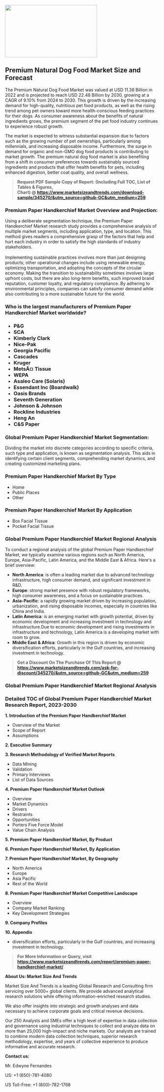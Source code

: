 <p><img class="alignnone size-medium wp-image-20088" src="https://ffe5etoiles.com/wp-content/uploads/2024/12/MST1-300x171.png" alt="" width="300" height="171" /></p><h2>Premium Natural Dog Food Market Size and Forecast</h2><p>The Premium Natural Dog Food Market was valued at USD 11.38 Billion in 2022 and is projected to reach USD 22.48 Billion by 2030, growing at a CAGR of 9.10% from 2024 to 2030. This growth is driven by the increasing demand for high-quality, nutritious pet food products, as well as the rising trend among pet owners toward more health-conscious feeding practices for their dogs. As consumer awareness about the benefits of natural ingredients grows, the premium segment of the pet food industry continues to experience robust growth.</p><p>The market is expected to witness substantial expansion due to factors such as the growing number of pet ownerships, particularly among millennials, and increasing disposable income. Furthermore, the surge in demand for organic and non-GMO dog food products is contributing to market growth. The premium natural dog food market is also benefiting from a shift in consumer preferences towards sustainably sourced ingredients and products that offer health benefits for pets, including enhanced digestion, better coat quality, and overall wellness.</p></p><blockquote id="" class=""><strong>Request PDF Sample Copy of Report: (Including Full TOC, List of Tables &amp; Figures, Chart)&nbsp;@&nbsp;<strong><a href="https://www.marketsizeandtrends.com/download-sample/345270/&utm_source=github-GC&utm_medium=259" target="_blank">https://www.marketsizeandtrends.com/download-sample/345270/&utm_source=github-GC&utm_medium=259</a></strong></strong></blockquote><h3 id="" class="">Premium Paper Handkerchief Market&nbsp;Overview and Projection:</h3><p id="" class="">Using a deliberate segmentation technique, the Premium Paper Handkerchief Market research study provides a comprehensive analysis of multiple market segments, including application, type, and location. This method gives readers a comprehensive grasp of the factors that help and hurt each industry in order to satisfy the high standards of industry stakeholders. <br /> <br />Implementing sustainable practices involves more than just designing products; other operational changes include using renewable energy, optimizing transportation, and adopting the concepts of the circular economy. Making the transition to sustainability sometimes involves large upfront costs, but there are also long-term benefits, such improved brand reputation, customer loyalty, and regulatory compliance. By adhering to environmental principles, companies can satisfy consumer demand while also contributing to a more sustainable future for the world.</p><h3 id="" class="">Who is the largest manufacturers of&nbsp;Premium Paper Handkerchief Market worldwide?</h3><h3 class=""><p><ul><li>P&G </li><li> SCA </li><li> Kimberly Clark </li><li> Nice-Pak </li><li> Georgia Pacific </li><li> Cascades </li><li> Kruger </li><li> MetsÃ¤ Tissue </li><li> WEPA </li><li> Asaleo Care (Solaris) </li><li> Essendant Inc (Boardwalk) </li><li> Oasis Brands </li><li> Seventh Generation </li><li> Johnson & Johnson </li><li> Rockline Industries </li><li> Heng An </li><li> C&S Paper</li></ul></p></h3><h3 id="" class="">Global&nbsp;Premium Paper Handkerchief Market Segmentation:</h3><p id="" class="">Dividing the market into discrete categories according to specific criteria, such type and application, is known as segmentation analysis. This aids in identifying certain client segments, comprehending market dynamics, and creating customized marketing plans.</p><h3 id="" class="">Premium Paper Handkerchief Market&nbsp;By Type</h3><p><p><ul><li>Home</li><li> Public Places</li><li> Other</p></li></ul></p></p><h3 id="" class="">Premium Paper Handkerchief Market&nbsp;By Application</h3><p class=""><p><ul><li>Box Facial Tissue</li><li> Pocket Facial Tissue</li></ul></p></p><h3 id="" class="">Global Premium Paper Handkerchief Market Regional Analysis</h3><p id="" class="">To conduct a regional analysis of the global Premium Paper Handkerchief Market, we typically examine various regions such as North America, Europe, Asia-Pacific, Latin America, and the Middle East &amp; Africa. Here's a brief overview:</p><ul><li><strong>North America</strong>: is often a leading market due to advanced technology infrastructure, high consumer demand, and significant investment in R&amp;D.</li><li><strong>Europe</strong>: strong market presence with robust regulatory frameworks, high consumer awareness, and a focus on sustainable practices.</li><li><strong>Asia-Pacific</strong>: a rapidly growing market driven by increasing population, urbanization, and rising disposable incomes, especially in countries like China and India.</li><li><strong>Latin America</strong>: is an emerging market with growth potential, driven by economic development and increasing investment in technology and infrastructure.Due to economic development and rising investments in infrastructure and technology, Latin America is a developing market with room to grow.</li><li><strong>Middle East &amp; Africa</strong>: Growth in this region is driven by economic diversification efforts, particularly in the Gulf countries, and increasing investment in technology.</li></ul><blockquote id="" class=""><strong>Get a Discount On The Purchase Of This Report @ <strong><a href="https://www.marketsizeandtrends.com/ask-for-discount/345270/&utm_source=github-GC&utm_medium=259" target="_blank">https://www.marketsizeandtrends.com/ask-for-discount/345270/&utm_source=github-GC&utm_medium=259</a></strong></strong></blockquote><h3 id="" class="">Global Premium Paper Handkerchief Market Regional Analysis</h3><h3 id="" class="">Detailed TOC of Global Premium Paper Handkerchief Market Research Report, 2023-2030</h3><p id="" class=""><strong>1. Introduction of the Premium Paper Handkerchief Market</strong></p><ul><li>Overview of the Market</li><li>Scope of Report</li><li>Assumptions</li></ul><p id="" class=""><strong>2. Executive Summary</strong></p><p id="" class=""><strong>3. Research Methodology of Verified Market Reports</strong></p><ul><li>Data Mining</li><li>Validation</li><li>Primary Interviews</li><li>List of Data Sources</li></ul><p id="" class=""><strong>4. Premium Paper Handkerchief Market Outlook</strong></p><ul><li>Overview</li><li>Market Dynamics</li><li>Drivers</li><li>Restraints</li><li>Opportunities</li><li>Porters Five Force Model</li><li>Value Chain Analysis</li></ul><p id="" class=""><strong>5. Premium Paper Handkerchief Market, By Product</strong></p><p id="" class=""><strong>6. Premium Paper Handkerchief Market, By Application</strong></p><p id="" class=""><strong>7. Premium Paper Handkerchief Market, By Geography</strong></p><ul><li>North America</li><li>Europe</li><li>Asia Pacific</li><li>Rest of the World</li></ul><p id="" class=""><strong>8. Premium Paper Handkerchief Market Competitive Landscape</strong></p><ul><li>Overview</li><li>Company Market Ranking</li><li>Key Development Strategies</li></ul><p id="" class=""><strong>9. Company Profiles</strong></p><p id="" class=""><strong>10. Appendix</strong></p><ul><li>diversification efforts, particularly in the Gulf countries, and increasing investment in technology.</li></ul><blockquote id="" class=""><strong>For More Information or Query, visit <strong><strong><a href="https://www.marketsizeandtrends.com/report/premium-paper-handkerchief-market/" target="_blank">https://www.marketsizeandtrends.com/report/premium-paper-handkerchief-market/</a></strong></strong></strong></blockquote><p id="" class=""><strong>About Us: Market Size And Trends</strong></p><p id="" class="">Market Size And Trends is a leading Global Research and Consulting firm servicing over 5000+ global clients. We provide advanced analytical research solutions while offering information-enriched research studies.</p><p id="" class="">We also offer insights into strategic and growth analyses and data necessary to achieve corporate goals and critical revenue decisions.</p><p id="" class="">Our 250 Analysts and SMEs offer a high level of expertise in data collection and governance using industrial techniques to collect and analyze data on more than 25,000 high-impact and niche markets. Our analysts are trained to combine modern data collection techniques, superior research methodology, expertise, and years of collective experience to produce informative and accurate research.</p><p id="" class=""><strong>Contact us:</strong></p><p id="" class="">Mr. Edwyne Fernandes</p><p id="" class="">US: +1 (650)-781-4080</p><p id="" class="">US Toll-Free: +1 (800)-782-1768</p>
